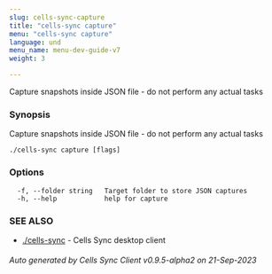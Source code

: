 ```yaml
---
slug: cells-sync-capture
title: "cells-sync capture"
menu: "cells-sync capture"
language: und
menu_name: menu-dev-guide-v7
weight: 3

---
```

Capture snapshots inside JSON file - do not perform any actual tasks

### Synopsis

Capture snapshots inside JSON file - do not perform any actual tasks

```
./cells-sync capture [flags]
```

### Options

```
  -f, --folder string   Target folder to store JSON captures
  -h, --help            help for capture
```

### SEE ALSO

* [./cells-sync](./cells-sync)	 - Cells Sync desktop client

###### Auto generated by Cells Sync Client v0.9.5-alpha2 on 21-Sep-2023
